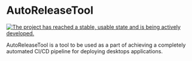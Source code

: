 



# AutoReleaseTool   
[![The project has reached a stable, usable state and is being actively developed.](https://www.repostatus.org/badges/latest/active.svg)](https://www.repostatus.org/#active)
<br/>

AutoReleaseTool is a tool to be used as a part of achieving a completely automated CI/CD pipeline for deploying desktops applications.
